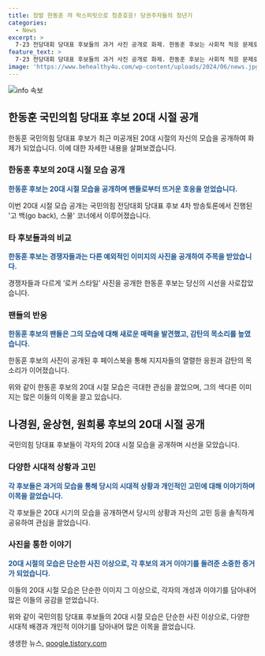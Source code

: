 ```yaml
---
title: 장발 한동훈 꺄 락스피릿으로 청춘호응! 당권주자들의 청년기
categories:
  - News
excerpt: >
  7·23 전당대회 당대표 후보들의 과거 사진 공개로 화제. 한동훈 후보는 사회적 적응 문제로 퇴학 위기를 맞았던 모습을 공개해 호응을 얻었고, 나경원 후보는 국제법학회 MT 사진을 통해 당시의 이야기를 전했으며, 윤상현 후보와 원희룡 후보도 각자의 과거를 소개하며 당시의 이야기를 전했다. 이에 한 후보의 지지자들은 새로운 모습 발견, 락스타 아이돌 등으로 호응했다. 한동훈 후보의 팬덤은 뜨거운 반응을 보이는 가운데, 네티즌들은 20대의 자유로움을 돋보인다고 댓글을 남겼다.
feature_text: >
  7·23 전당대회 당대표 후보들의 과거 사진 공개로 화제. 한동훈 후보는 사회적 적응 문제로 퇴학 위기를 맞았던 모습을 공개해 호응을 얻었고, 나경원 후보는 국제법학회 MT 사진을 통해 당시의 이야기를 전했으며, 윤상현 후보와 원희룡 후보도 각자의 과거를 소개하며 당시의 이야기를 전했다. 이에 한 후보의 지지자들은 새로운 모습 발견, 락스타 아이돌 등으로 호응했다. 한동훈 후보의 팬덤은 뜨거운 반응을 보이는 가운데, 네티즌들은 20대의 자유로움을 돋보인다고 댓글을 남겼다.
image: 'https://www.behealthy4u.com/wp-content/uploads/2024/06/news.jpg'
---
```


<p><img src="https://www.behealthy4u.com/wp-content/uploads/2024/06/news.jpg" alt="info 속보" /></p>

<h2 data-ke-size="size26">한동훈 국민의힘 당대표 후보 20대 시절 공개</h2>

<p data-ke-size="size16"></p>

<p>한동훈 국민의힘 당대표 후보가 최근 미공개된 20대 시절의 자신의 모습을 공개하여 화제가 되었습니다. 이에 대한 자세한 내용을 살펴보겠습니다.</p>

<h3>한동훈 후보의 20대 시절 모습 공개</h3>

<p data-ke-size="size16"><b><span style="color: #1a5490;">한동훈 후보는 20대 시절 모습을 공개하며 팬들로부터 뜨거운 호응을 얻었습니다.</span></b></p>

<p>이번 20대 시절 모습 공개는 국민의힘 전당대회 당대표 후보 4차 방송토론에서 진행된 '고 백(go back), 스물' 코너에서 이루어졌습니다. </p>

<h3>타 후보들과의 비교</h3>

<p data-ke-size="size16"><b><span style="color: #1a5490;">한동훈 후보는 경쟁자들과는 다른 예외적인 이미지의 사진을 공개하여 주목을 받았습니다.</span></b></p>

<p>경쟁자들과 다르게 ‘로커 스타일’ 사진을 공개한 한동훈 후보는 당신의 시선을 사로잡았습니다.</p>

<h3>팬들의 반응</h3>

<p data-ke-size="size16"><b><span style="color: #1a5490;">한동훈 후보의 팬들은 그의 모습에 대해 새로운 매력을 발견했고, 감탄의 목소리를 높였습니다.</span></b></p>

<p>한동훈 후보의 사진이 공개된 후 페이스북을 통해 지지자들의 열렬한 응원과 감탄의 목소리가 이어졌습니다. </p>

<p>위와 같이 한동훈 후보의 20대 시절 모습은 극대한 관심을 끌었으며, 그의 색다른 이미지는 많은 이들의 이목을 끌고 있습니다.</p>

<p data-ke-size="size16"></p>

<h2 data-ke-size="size26">나경원, 윤상현, 원희룡 후보의 20대 시절 공개</h2>

<p data-ke-size="size16"></p>

<p>국민의힘 당대표 후보들이 각자의 20대 시절 모습을 공개하며 시선을 모았습니다.</p>

<h3>다양한 시대적 상황과 고민</h3>

<p data-ke-size="size16"><b><span style="color: #1a5490;">각 후보들은 과거의 모습을 통해 당시의 시대적 상황과 개인적인 고민에 대해 이야기하며 이목을 끌었습니다.</span></b></p>

<p>각 후보들은 20대 시기의 모습을 공개하면서 당시의 상황과 자신의 고민 등을 솔직하게 공유하여 관심을 끌었습니다.</p>

<h3>사진을 통한 이야기</h3>

<p data-ke-size="size16"><b><span style="color: #1a5490;">20대 시절의 모습은 단순한 사진 이상으로, 각 후보의 과거 이야기를 들려준 소중한 증거가 되었습니다.</span></b></p>

<p>이들의 20대 시절 모습은 단순한 이미지 그 이상으로, 각자의 개성과 이야기를 담아내어 많은 이들의 공감을 얻었습니다.</p>

<p>위와 같이 국민의힘 당대표 후보들의 20대 시절 모습은 단순한 사진 이상으로, 다양한 시대적 배경과 개인적 이야기를 담아내어 많은 이목을 끌었습니다.</p>

<p data-ke-size="size16"></p>
생생한 뉴스, <a href="https://qoogle.tistory.com" rel="dofollow">qoogle.tistory.com</a>


